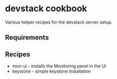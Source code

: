 devstack cookbook
=========================
Various helper recipes for the devstack server setup.

Requirements
------------

Recipes
---------
- mon-ui - installs the Monitoring panel in the UI
- keystone - simple keystone installation

